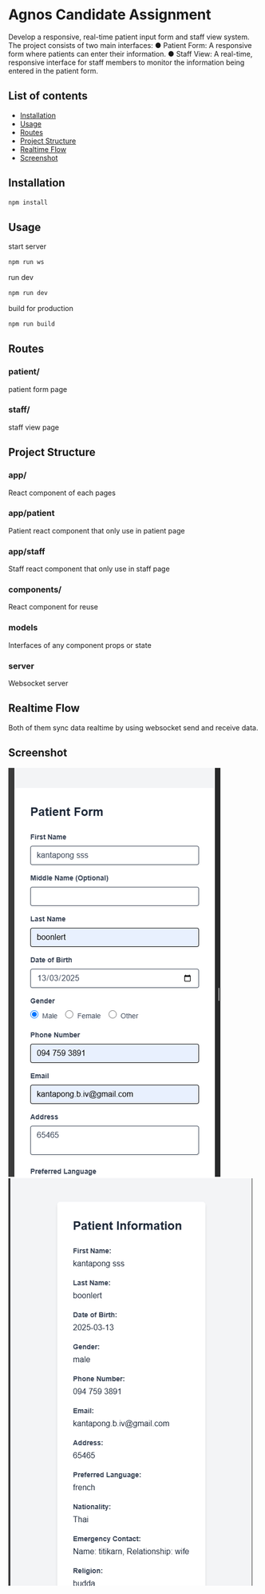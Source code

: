 # Agnos Candidate Assignment

Develop a responsive, real-time patient input form and staff view system. The project consists of
two main interfaces:
● Patient Form: A responsive form where patients can enter their information.
● Staff View: A real-time, responsive interface for staff members to monitor the information being entered in the patient form.

## List of contents
- [Installation](#Installation)
- [Usage](#Usage)
- [Routes](#Routes)
- [Project Structure](#Project-Structure)
- [Realtime Flow](#Realtime-Flow)
- [Screenshot](#Screenshot)

## Installation 
```bash
npm install
```

## Usage
start server 
  ```bash 
  npm run ws
  ```
run dev 
  ```bash 
  npm run dev
  ```
build for production 
  ```bash 
  npm run build
  ```

## Routes
### patient/
patient form page

### staff/
staff view page

## Project Structure 

### app/
React component of each pages 

### app/patient
Patient react component that only use in patient page

### app/staff
Staff react component that only use in staff page

### components/
React component for reuse

### models
Interfaces of any component props or state

### server
Websocket server

## Realtime Flow
Both of them sync data realtime by using websocket send and receive data.

## Screenshot
![Patient Form](example/screens/patient-form.png)
![Staff View](example/screens/staff-view.png)

